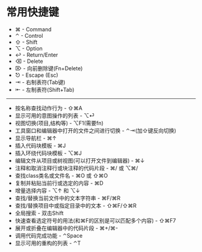 # 常用快捷键

* ⌘ - Command
* ⌃ - Control
* ⇧ - Shift
* ⌥ - Option
* ↩︎ - Return/Enter
* ⌫ - Delete
* ⌦ - 向前删除键\(Fn+Delete\)
* ⎋ - Escape \(Esc\)
* ⇥ - 右制表符\(Tab键\)
* ⇤ - 左制表符\(Shift+Tab\)

---

* 按名称查找动作行为 - ⇧⌘A
* 显示可用的意图操作的列表 - ⌥⏎
* 视图切换\(项目,结构等\) - ⌥F1\(需要fn\)
* 工具窗口和编辑器中打开的文件之间进行切换 - ⌃⇥\(加⇧键反向切换\)
* 显示导航栏 - ⌘↑
* 插入代码块模板 - ⌘J
* 插入环绕代码块模板 - ⌥⌘J
* 编辑文件从项目或树视图\(可以打开文件到编辑器\) - ⌘↓
* 注释和取消注释行或块注释的代码片段 - ⌘/ 或 ⌥⌘/
* 查找class类名或文件名 - ⌘O 或 ⇧⌘O
* 复制并粘贴当前行或选定的内容 - ⌘D
* 增量选择内容 - ⌥↑ 和 ⌥↓
* 查找/替换当前文件中的文本字符串 - ⌘F/⌘R
* 查找/替换项目中或指定目录中的文本 - ⇧⌘F/⇧⌘R
* 全局搜索 - 双击Shift
* 快速查看选定符号的用法\(和⌘F的区别是可以匹配多个内容\) - ⇧⌘F7
* 展开或折叠在编辑器中的代码片段 - ⌘+/⌘-
* 调用代码完成功能 - ⌃Space
* 显示可用的重构的列表 - ⌃T




